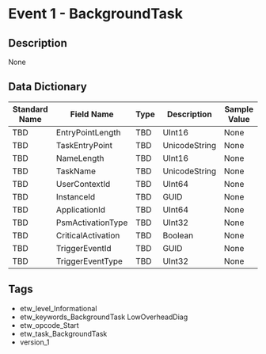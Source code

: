 # Event 1 - BackgroundTask

## Description
None

## Data Dictionary
|Standard Name|Field Name|Type|Description|Sample Value|
|---|---|---|---|---|
|TBD|EntryPointLength|TBD|UInt16|None|None|
|TBD|TaskEntryPoint|TBD|UnicodeString|None|None|
|TBD|NameLength|TBD|UInt16|None|None|
|TBD|TaskName|TBD|UnicodeString|None|None|
|TBD|UserContextId|TBD|UInt64|None|None|
|TBD|InstanceId|TBD|GUID|None|None|
|TBD|ApplicationId|TBD|UInt64|None|None|
|TBD|PsmActivationType|TBD|UInt32|None|None|
|TBD|CriticalActivation|TBD|Boolean|None|None|
|TBD|TriggerEventId|TBD|GUID|None|None|
|TBD|TriggerEventType|TBD|UInt32|None|None|

## Tags
* etw_level_Informational
* etw_keywords_BackgroundTask LowOverheadDiag
* etw_opcode_Start
* etw_task_BackgroundTask
* version_1